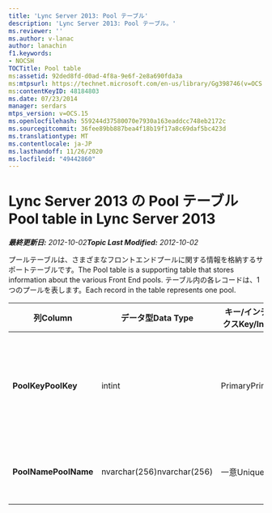 ```yaml
---
title: 'Lync Server 2013: Pool テーブル'
description: 'Lync Server 2013: Pool テーブル。'
ms.reviewer: ''
ms.author: v-lanac
author: lanachin
f1.keywords:
- NOCSH
TOCTitle: Pool table
ms:assetid: 92ded8fd-d0ad-4f8a-9e6f-2e8a690fda3a
ms:mtpsurl: https://technet.microsoft.com/en-us/library/Gg398746(v=OCS.15)
ms:contentKeyID: 48184803
ms.date: 07/23/2014
manager: serdars
mtps_version: v=OCS.15
ms.openlocfilehash: 559244d37580070e7930a163eaddcc748eb2172c
ms.sourcegitcommit: 36fee89bb887bea4f18b19f17a8c69daf5bc423d
ms.translationtype: MT
ms.contentlocale: ja-JP
ms.lasthandoff: 11/26/2020
ms.locfileid: "49442860"
---
```

# <a name="pool-table-in-lync-server-2013"></a><span data-ttu-id="a10cc-103">Lync Server 2013 の Pool テーブル</span><span class="sxs-lookup"><span data-stu-id="a10cc-103">Pool table in Lync Server 2013</span></span>

<div data-xmlns="http://www.w3.org/1999/xhtml">

<div class="topic" data-xmlns="http://www.w3.org/1999/xhtml" data-msxsl="urn:schemas-microsoft-com:xslt" data-cs="https://msdn.microsoft.com/">

<div data-asp="https://msdn2.microsoft.com/asp">



</div>

<div id="mainSection">

<div id="mainBody"><span data-ttu-id="a10cc-104">

<span> </span></span><span class="sxs-lookup"><span data-stu-id="a10cc-104">

<span> </span></span></span>

<span data-ttu-id="a10cc-105">_**最終更新日:** 2012-10-02_</span><span class="sxs-lookup"><span data-stu-id="a10cc-105">_**Topic Last Modified:** 2012-10-02_</span></span>

<span data-ttu-id="a10cc-106">プールテーブルは、さまざまなフロントエンドプールに関する情報を格納するサポートテーブルです。</span><span class="sxs-lookup"><span data-stu-id="a10cc-106">The Pool table is a supporting table that stores information about the various Front End pools.</span></span> <span data-ttu-id="a10cc-107">テーブル内の各レコードは、1つのプールを表します。</span><span class="sxs-lookup"><span data-stu-id="a10cc-107">Each record in the table represents one pool.</span></span>


<table>
<colgroup>
<col style="width: 25%" />
<col style="width: 25%" />
<col style="width: 25%" />
<col style="width: 25%" />
</colgroup>
<thead>
<tr class="header">
<th><span data-ttu-id="a10cc-108"><strong>列</strong></span><span class="sxs-lookup"><span data-stu-id="a10cc-108"><strong>Column</strong></span></span></th>
<th><span data-ttu-id="a10cc-109"><strong>データ型</strong></span><span class="sxs-lookup"><span data-stu-id="a10cc-109"><strong>Data Type</strong></span></span></th>
<th><span data-ttu-id="a10cc-110"><strong>キー/インデックス</strong></span><span class="sxs-lookup"><span data-stu-id="a10cc-110"><strong>Key/Index</strong></span></span></th>
<th><span data-ttu-id="a10cc-111"><strong>詳細</strong></span><span class="sxs-lookup"><span data-stu-id="a10cc-111"><strong>Details</strong></span></span></th>
</tr>
</thead>
<tbody>
<tr class="odd">
<td><p><span data-ttu-id="a10cc-112"><strong>PoolKey</strong></span><span class="sxs-lookup"><span data-stu-id="a10cc-112"><strong>PoolKey</strong></span></span></p></td>
<td><p><span data-ttu-id="a10cc-113">int</span><span class="sxs-lookup"><span data-stu-id="a10cc-113">int</span></span></p></td>
<td><p><span data-ttu-id="a10cc-114">Primary</span><span class="sxs-lookup"><span data-stu-id="a10cc-114">Primary</span></span></p></td>
<td><p><span data-ttu-id="a10cc-115">このプールを識別する一意の番号。</span><span class="sxs-lookup"><span data-stu-id="a10cc-115">Unique number identifying this pool.</span></span></p></td>
</tr>
<tr class="even">
<td><p><span data-ttu-id="a10cc-116"><strong>PoolName</strong></span><span class="sxs-lookup"><span data-stu-id="a10cc-116"><strong>PoolName</strong></span></span></p></td>
<td><p><span data-ttu-id="a10cc-117">nvarchar(256)</span><span class="sxs-lookup"><span data-stu-id="a10cc-117">nvarchar(256)</span></span></p></td>
<td><p><span data-ttu-id="a10cc-118">一意</span><span class="sxs-lookup"><span data-stu-id="a10cc-118">Unique</span></span> </p></td>
<td><p><span data-ttu-id="a10cc-119">プールの FQDN。</span><span class="sxs-lookup"><span data-stu-id="a10cc-119">Pool FQDN.</span></span></p></td>
</tr>
</tbody>
</table><span data-ttu-id="a10cc-120">


</div>

<span> </span>

</div>

</div>

</span><span class="sxs-lookup"><span data-stu-id="a10cc-120">


</div>

<span> </span>

</div>

</div>

</span></span></div>

